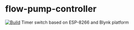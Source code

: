 # flow-pump-controller
[![Build](https://github.com/Szymek887/flow-pump-controller/actions/workflows/main.yml/badge.svg)](https://github.com/Szymek887/flow-pump-controller/actions/workflows/main.yml)
Timer switch based on ESP-8266 and Blynk platform
